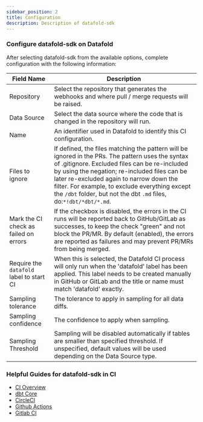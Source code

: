 ```yaml
---
sidebar_position: 2
title: Configuration
description: Description of datafold-sdk
---
```

### Configure datafold-sdk on Datafold
After selecting datafold-sdk from the available options, complete configuration with the following information:

| Field Name      | Description |
| ----------- | ----------- |
| Repository | Select the repository that generates the webhooks and where pull / merge requests will be raised. |
| Data Source | Select the data source where the code that is changed in the repository will run.|
| Name | An identifier used in Datafold to identify this CI configuration. |
| Files to ignore | If defined, the files matching the pattern will be ignored in the PRs. The pattern uses the syntax of .gitignore. Excluded files can be re-included by using the negation; re-included files can be later re-excluded again to narrow down the filter. For example, to exclude everything except the `/dbt` folder, but not the dbt `.md` files, do:`*!dbt/*dbt/*.md`.|
| Mark the CI check as failed on errors | If the checkbox is disabled, the errors in the CI runs will be reported back to GitHub/GitLab as successes, to keep the check "green" and not block the PR/MR. By default (enabled), the errors are reported as failures and may prevent PR/MRs from being merged. |
| Require the `datafold` label to start CI | When this is selected, the Datafold CI process will only run when the 'datafold' label has been applied. This label needs to be created manually in GitHub or GitLab and the title or name must match 'datafold' exactly. |
| Sampling tolerance | The tolerance to apply in sampling for all data diffs. |
| Sampling confidence | The confidence to apply when sampling. |
| Sampling Threshold | Sampling will be disabled automatically if tables are smaller than specified threshold. If unspecified, default values will be used depending on the Data Source type. |

### Helpful Guides for datafold-sdk in CI
* [CI Overview](/guides/ci_guides_overview.md)
* [dbt Core](/guides/ci_guides/dbt_core.md)
* [CircleCI](/guides/ci_guides/dbt_core/circleci.md)
* [Github Actions](/guides/ci_guides/dbt_core/github_actions.md)
* [Gitlab CI](/guides/ci_guides/dbt_core/gitlab_ci.md)